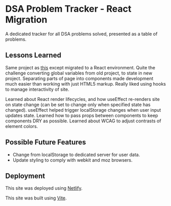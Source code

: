 # DSA Problem Tracker - React Migration

A dedicated tracker for all DSA problems solved, presented as a table of problems.

## Lessons Learned

Same project as [this](https://github.com/KhaledAjaj2026/DSA-problem-tracker) except migrated to a React environment. Quite the challenge converting global variables from old project, to state in new project. Separating parts of page into components made development much easier than working with just HTML5 markup. Really liked using hooks to manage interactivity of site.

Learned about React render lifecycles, and how useEffect re-renders site on state change (can be set to change only when specified state has changed). useEffect helped trigger localStorage changes when user input updates state. Learned how to pass props between components to keep components DRY as possible. Learned about WCAG to adjust contrasts of element colors.

## Possible Future Features

- Change from localStorage to dedicated server for user data.
- Update styling to comply with webkit and moz browsers.

## Deployment

This site was deployed using [Netlify](https://www.netlify.com/).

This site was built using [Vite](https://vitejs.dev/).
